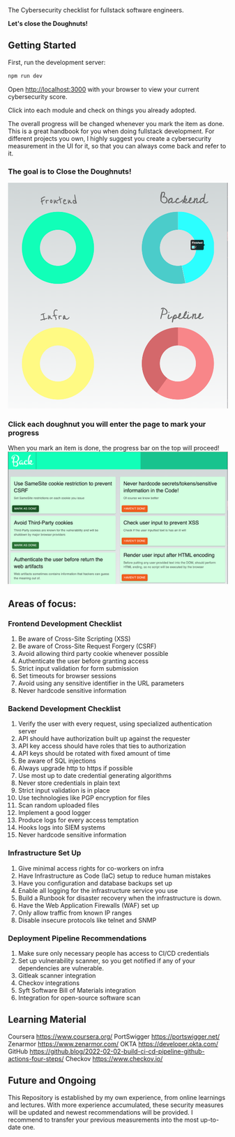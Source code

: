 The Cybersecurity checklist for fullstack software engineers.

**Let's close the Doughnuts!**

## Getting Started

First, run the development server:

```bash
npm run dev
```

Open [http://localhost:3000](http://localhost:3000) with your browser to view your current cybersecurity score.

Click into each module and check on things you already adopted.

The overall progress will be changed whenever you mark the item as done. This is a great handbook for you when doing fullstack development.
For different projects you own, I highly suggest you create a cybersecurity measurement in the UI for it, so that you can always come back and refer to it.

### The goal is to Close the Doughnuts!
![alt text](https://github.com/ZivJia/Cybersecurity-Doughnuts/blob/master/pics/Doughnuts.png?raw=true)

### Click each doughnut you will enter the page to mark your progress
When you mark an item is done, the progress bar on the top will proceed!
![alt text](https://github.com/ZivJia/Cybersecurity-Doughnuts/blob/master/pics/Progress.png?raw=true)


## Areas of focus:

### Frontend Development Checklist
1. Be aware of Cross-Site Scripting (XSS)
2. Be aware of Cross-Site Request Forgery (CSRF)
3. Avoid allowing third party cookie whenever possible
4. Authenticate the user before granting access
5. Strict input validation for form submission
6. Set timeouts for browser sessions
7. Avoid using any sensitive identifier in the URL parameters
8. Never hardcode sensitive information

### Backend Development Checklist
1. Verify the user with every request, using specialized authentication server
2. API should have authorization built up against the requester
3. API key access should have roles that ties to authorization
4. API keys should be rotated with fixed amount of time
5. Be aware of SQL injections
6. Always upgrade http to https if possible
7. Use most up to date credential generating algorithms
8. Never store credentials in plain text
9. Strict input validation is in place
10. Use technologies like PGP encryption for files
11. Scan random uploaded files
12. Implement a good logger
13. Produce logs for every access temptation
14. Hooks logs into SIEM systems
15. Never hardcode sensitive information

### Infrastructure Set Up
1. Give minimal access rights for co-workers on infra
2. Have Infrastructure as Code (IaC) setup to reduce human mistakes
3. Have you configuration and database backups set up
4. Enable all logging for the infrastructure service you use
5. Build a Runbook for disaster recovery when the infrastructure is down.
6. Have the Web Application Firewalls (WAF) set up
7. Only allow traffic from known IP ranges
8. Disable insecure protocols like telnet and SNMP

### Deployment Pipeline Recommendations
1. Make sure only necessary people has access to CI/CD credentials
2. Set up vulnerability scanner, so you get notified if any of your dependencies are vulnerable.
3. Gitleak scanner integration
4. Checkov integrations
5. Syft Software Bill of Materials integration
6. Integration for open-source software scan


## Learning Material
Coursera       https://www.coursera.org/
PortSwigger    https://portswigger.net/
Zenarmor       https://www.zenarmor.com/
OKTA           https://developer.okta.com/
GitHub         https://github.blog/2022-02-02-build-ci-cd-pipeline-github-actions-four-steps/
Checkov        https://www.checkov.io/

## Future and Ongoing
This Repository is established by my own experience, from online learnings and lectures. With more experience accumulated, these security measures will be updated and newest recommendations will be provided.
I recommend to transfer your previous measurements into the most up-to-date one.